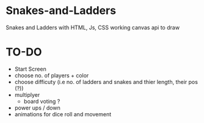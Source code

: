 # Snakes-and-Ladders
Snakes and Ladders with HTML, Js, CSS
working canvas api to draw

# TO-DO
- Start Screen
- choose no. of players + color
- choose difficuty (i.e no. of ladders and snakes and thier length, their pos (?))
- multiplyer 
    - board voting ?
- power ups / down
- animations for dice roll and movement
